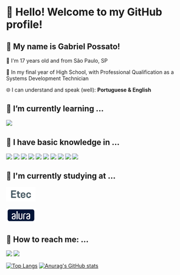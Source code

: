 # 👋 Hello! Welcome to my GitHub profile! 
## 💬 My name is Gabriel Possato!

🧑 I'm 17 years old and from São Paulo, SP

📖 In my final year of High School, with Professional Qualification as a Systems Development Technician 

🌐 I can understand and speak (well): **Portuguese & English**


## 🌱 I’m currently learning ...
<img src="https://cdn.jsdelivr.net/gh/devicons/devicon@latest/icons/java/java-plain.svg" height = "40"/> 

## 📒 I have basic knowledge in ...
<img src="https://cdn.jsdelivr.net/gh/devicons/devicon@latest/icons/javascript/javascript-original.svg" height = "40"/> <img src="https://cdn.jsdelivr.net/gh/devicons/devicon@latest/icons/html5/html5-original.svg" height = "40"/> <img src="https://cdn.jsdelivr.net/gh/devicons/devicon@latest/icons/css3/css3-original.svg" height = "40"/> <img src="https://cdn.jsdelivr.net/gh/devicons/devicon@latest/icons/php/php-original.svg" height = "40"/> <img src="https://cdn.jsdelivr.net/gh/devicons/devicon@latest/icons/python/python-original.svg" height = "40"/> <img src="https://cdn.jsdelivr.net/gh/devicons/devicon@latest/icons/nodejs/nodejs-original.svg" height = "40"/> <img src="https://cdn.jsdelivr.net/gh/devicons/devicon@latest/icons/react/react-original.svg" height = "40"/> <img src="https://cdn.jsdelivr.net/gh/devicons/devicon@latest/icons/mysql/mysql-original.svg" height = "40"/> <img src="https://cdn.jsdelivr.net/gh/devicons/devicon@latest/icons/git/git-original.svg" height = "40"/> <img src="https://cdn.jsdelivr.net/gh/devicons/devicon@latest/icons/github/github-original.svg" height = "40"/>  
          

## 🏫 I'm currently studying at ...
<a href = "https://www.cps.sp.gov.br/etec/"> <img src="img/etec1.png" height = "40"> </a> 

<a href = "https://www.alura.com.br/"> <img src="img/alura1.png" height = "40">
</a>
          
## 📧 How to reach me: ...  

<a href = "mailto:chaymitoyt@gmail.com"><img loading="lazy" src="https://img.shields.io/badge/Gmail-D14836?style=for-the-badge&logo=gmail&logoColor=white" target="_blank"></a> <a href="https://www.linkedin.com/in/gabrielpossato/" target="_blank"> <img loading="lazy" src="https://img.shields.io/badge/-LinkedIn-%230077B5?style=for-the-badge&logo=linkedin&logoColor=white" target="_blank"></a>

[![Top Langs](https://github-readme-stats.vercel.app/api/top-langs/?username=possatogabriel&theme=catppuccin_mocha)](https://github.com/anuraghazra/github-readme-stats) [![Anurag's GitHub stats](https://github-readme-stats.vercel.app/api?username=possatogabriel&theme=catppuccin_mocha&show_icons=true)](https://github.com/anuraghazra/github-readme-stats) 
